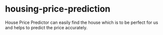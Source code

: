 # housing-price-prediction
House Price Predictor can easily find the house which is to be perfect for us and helps to predict the price accurately.
